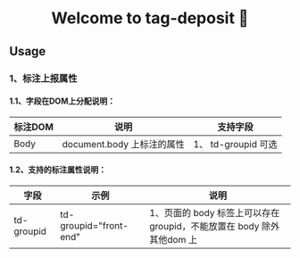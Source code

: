 <h1 align="center">Welcome to tag-deposit 👋</h1>

## Usage

### 1、标注上报属性

#### 1.1、字段在DOM上分配说明：
| 标注DOM         |  说明                                   |  支持字段                    |
| --------------- | --------------------------------------- | -------------------------- |
| Body            |  document.body 上标注的属性              | 1、 td-groupid 可选         |
#### 1.2、支持的标注属性说明：

| 字段            | 示例                                    | 说明                                                              |
| --------------- | -------------------------------------- | ---------------------------------------------------------------- |
| td-groupid      | td-groupid="front-end"                 | 1、页面的 body 标签上可以存在 groupid，不能放置在 body 除外其他dom 上|